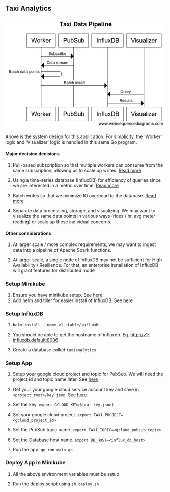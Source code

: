 ## Taxi Analytics

![Architecture](./Architecture.png)

Above is the system design for this application. For simplicity, the 'Worker' logic and 'Visualizer' logic is handled in this same Go program.

#### Major decision decisions

1. Pull-based subscription so that multiple workers can consume from the same subscription, allowing us to scale up writes. [Read more](https://cloud.google.com/pubsub/docs/pull#pubsub-pull-messages-async-go)

2. Using a time-series database (InfluxDB) for efficiency of queries since we are interested in a metric over time. [Read more](https://blog.timescale.com/what-the-heck-is-time-series-data-and-why-do-i-need-a-time-series-database-dcf3b1b18563/)

3. Batch writes so that we minimize IO overhead to the database. [Read more](https://docs.influxdata.com/influxdb/v1.7/guides/writing_data/#writing-multiple-points)

4. Separate data processing, storage, and visualizing. We may want to visualize the same data points in various ways (rides / hr, avg meter reading) or scale up these individual concerns.

#### Other considerations

1. At larger scale / more complex requirements, we may want to ingest data into a pipeline of Apache Spark functions.

2. At larger scale, a single node of InfluxDB may not be sufficient for High Availability / Resilience. For that, an enterprise installation of InfluxDB will grant features for distributed mode

### Setup Minikube

1. Ensure you have minikube setup. See [here](https://kubernetes.io/docs/setup/minikube/).
2. Add helm and tiller for easier install of InfluxDB. See [here](https://helm.sh/docs/install/)

### Setup InfluxDB

1. `helm install --name v1 stable/influxdb`

2. You should be able to get the hostname of influxdb. Eg. http://v1-influxdb.default:8086

3. Create a database called `taxianalytics`

### Setup App

1. Setup your google cloud project and topic for PubSub. We will need the project id and topic name later. See [here](https://cloud.google.com/blog/products/gcp/learn-real-time-processing-with-a-new-public-data-stream-and-google-cloud-dataflow-codelab)

2. Get your your google cloud service account key and save in `<project_root>/key.json`. See [here](https://cloud.google.com/iam/docs/creating-managing-service-account-keys)

3. Set the key. `export GCLOUD_KEY=$(cat key.json)`

4. Set your google cloud project. `export TAXI_PROJECT=<gcloud_project_id>`

5. Set the PubSub topic name. `export TAXI_TOPIC=<gcloud_pubsub_topic>`

6. Set the Database host name. `export DB_HOST=<influx_db_host>`

7. Run the app. `go run main.go`

### Deploy App in Minikube

1. All the above environment variables must be setup

2. Run the deploy script using `sh deploy.sh`
